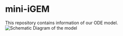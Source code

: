 # mini-iGEM
This repository contains information of our ODE model.
![Schematic Diagram of the model](https://github.com/Feanor007/blob/mini-iGEM/Modelling/model.png?raw=true)
